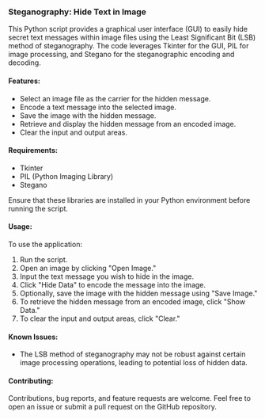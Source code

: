 ### Steganography: Hide Text in Image

This Python script provides a graphical user interface (GUI) to easily hide secret text messages within image files using the Least Significant Bit (LSB) method of steganography. The code leverages Tkinter for the GUI, PIL for image processing, and Stegano for the steganographic encoding and decoding.

#### Features:

- Select an image file as the carrier for the hidden message.
- Encode a text message into the selected image.
- Save the image with the hidden message.
- Retrieve and display the hidden message from an encoded image.
- Clear the input and output areas.

#### Requirements:

- Tkinter
- PIL (Python Imaging Library)
- Stegano

Ensure that these libraries are installed in your Python environment before running the script.

#### Usage:

To use the application:

1.  Run the script.
2.  Open an image by clicking "Open Image."
3.  Input the text message you wish to hide in the image.
4.  Click "Hide Data" to encode the message into the image.
5.  Optionally, save the image with the hidden message using "Save Image."
6.  To retrieve the hidden message from an encoded image, click "Show Data."
7.  To clear the input and output areas, click "Clear."

#### Known Issues:

- The LSB method of steganography may not be robust against certain image processing operations, leading to potential loss of hidden data.

#### Contributing:

Contributions, bug reports, and feature requests are welcome. Feel free to open an issue or submit a pull request on the GitHub repository.

